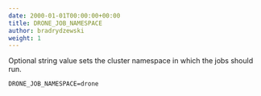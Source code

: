 ```yaml
---
date: 2000-01-01T00:00:00+00:00
title: DRONE_JOB_NAMESPACE
author: bradrydzewski
weight: 1
---
```


Optional string value sets the cluster namespace in which the jobs should run.

```
DRONE_JOB_NAMESPACE=drone
```
